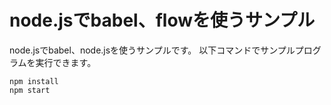 # node.jsでbabel、flowを使うサンプル

node.jsでbabel、node.jsを使うサンプルです。
以下コマンドでサンプルプログラムを実行できます。

```
npm install
npm start
```